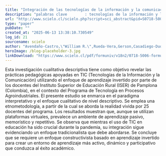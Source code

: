 ```yaml
---
title: "Integración de las tecnologías de la información y la comunicación (TIC) en escenarios formativos bajo el enfoque de aprendizaje invertido"
description: "palabras clave 		: tecnologías de la información y la comunicación; integración de las tic; aprendizaje invertido; etnometodología; prácticas pedagógicas; paradigma interpretativo."
url: "http://www.scielo.cl/scielo.php?script=sci_abstract&pid=S0718-50062025000200025&lng=es&nrm=iso&tlng=es"
type: "paper"
pubDate: ""
created_at: "2025-06-13 13:38:10.730549"
log_id: 21
sourcename: scielo
author: "Avendaño-Castro,\"William R.\",Rueda-Vera,Gerson,Casadiego-Duque,\"Yair R.\""
heroImage: /blog-placeholder-3.jpg
linkDownload: "https://www.scielo.cl/pdf/formuniv/v18n2/0718-5006-formuniv-18-02-25.pdf"
---
```


Esta investigación cualitativa descriptiva tiene como objetivo revelar las prácticas pedagógicas apoyadas en TIC (Tecnologías de la Información y la Comunicación) utilizando el enfoque de aprendizaje invertido por parte de los docentes del Instituto Superior de Educación Rural (ISER) de Pamplona (Colombia), en el contexto del Programa de Tecnología en Procesos Agroindustriales. El presente estudio se enmarca en el paradigma interpretativo y el enfoque cualitativo de nivel descriptivo. Se emplea una etnometodología, a partir de la cual se aborda la realidad vivida por 25 docentes del programa. Los resultados muestran que, aunque se utilizan plataformas virtuales, prevalece un ambiente de aprendizaje pasivo, memorístico y repetitivo. Se observa que mientras el uso de TIC en educación ha sido crucial durante la pandemia, su integración sigue evidenciando un enfoque tradicionalista que debe abordarse. Se concluye que se requiere un enfoque constructivista basado en aprendizaje invertido para crear un entorno de aprendizaje más activo, dinámico y participativo que conduzca al éxito académico.
